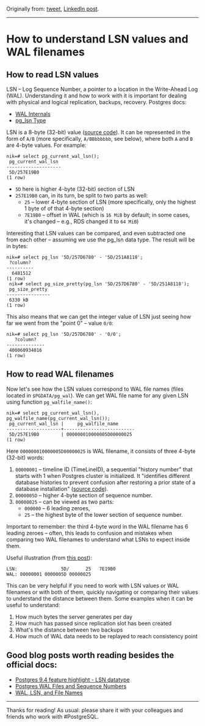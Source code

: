 Originally from: [tweet](https://twitter.com/samokhvalov/status/1709818510787162429), [LinkedIn post](...). 

---

# How to understand LSN values and WAL filenames
## How to read LSN values
LSN – Log Sequence Number, a pointer to a location in the Write-Ahead Log (WAL). Understanding it and how to work with it is important for dealing with physical and logical replication, backups, recovery. Postgres docs:
- [WAL Internals](https://postgresql.org/docs/current/wal-internals.html)
- [pg_lsn Type](https://postgresql.org/docs/current/datatype-pg-lsn.html)

LSN is a 8-byte (32-bit) value ([source code](https://gitlab.com/postgres/postgres/blob/4f2994647ff1e1209829a0085ca0c8d237dbbbb4/src/include/access/xlogdefs.h#L17)). It can be represented in the form of `A/B` (more specifically, `A/BBbbbbbb`, see below), where both `A` and `B` are 4-byte values. For example:
```
nik=# select pg_current_wal_lsn();
 pg_current_wal_lsn
--------------------
 5D/257E19B0
(1 row)
```

- `5D` here is higher 4-byte (32-bit) section of LSN
- `257E19B0` can, in its turn, be split to two parts as well:
    - `25` – lower 4-byte section of LSN (more specifically, only the highest 1 byte of of that 4-byte section)
    - `7E19B0` – offset in WAL (which is `16 MiB` by default; in some cases, it's changed – e.g., RDS changed it to `64 MiB`)

Interesting that LSN values can be compared, and even subtracted one from each other – assuming we use the pg_lsn data type. The result will be in bytes:
```
nik=# select pg_lsn '5D/257D6780' - '5D/251A8118';
 ?column?
----------
  6481512
(1 row)
 nik=# select pg_size_pretty(pg_lsn '5D/257D6780' - '5D/251A8118');
 pg_size_pretty
----------------
 6330 kB
(1 row)
```

This also means that we can get the integer value of LSN just seeing how far we went from the "point 0" – value `0/0`:
```
nik=# select pg_lsn '5D/257D6780' - '0/0';
   ?column?
--------------
 400060934016
(1 row)
```

## How to read WAL filenames
Now let's see how the LSN values correspond to WAL file names (files located in `$PGDATA/pg_wal`). We can get WAL file name for any given LSN using function `pg_walfile_name()`:
```
nik=# select pg_current_wal_lsn(), pg_walfile_name(pg_current_wal_lsn());
 pg_current_wal_lsn |     pg_walfile_name
--------------------+--------------------------
 5D/257E19B0        | 000000010000005D00000025
(1 row)
```

Here `000000010000005D00000025` is WAL filename, it consists of three 4-byte (32-bit) words:
1. `00000001` – timeline ID (TimeLineID), a sequential "history number" that starts with 1 when Postgres cluster is initialized. It "identifies different database histories to prevent confusion after restoring a prior state of a database installation" ([source code](https://gitlab.com/postgres/postgres/blob/4f2994647ff1e1209829a0085ca0c8d237dbbbb4/src/include/access/xlogdefs.h#L50)).
2. `0000005D` – higher 4-byte section of sequence number.
3. `00000025` – can be viewed as two parts:
    - `000000` – 6 leading zeroes,
    - `25` – the highest byte of the lower section of sequence number.

Important to remember: the third 4-byte word in the WAL filename has 6 leading zeroes – often, this leads to confusion and mistakes when comparing two WAL filenames to understand what LSNs to expect inside them.

Useful illustration (from [this post](https://fluca1978.github.io/2020/05/28/PostgreSQLWalNames)):
```
LSN:                5D/      25   7E19B0
WAL: 00000001 0000005D 00000025
```

This can be very helpful if you need to work with LSN values or WAL filenames or with both of them, quickly navigating or comparing their values to understand the distance between them. Some examples when it can be useful to understand:
1. How much bytes the server generates per day
2. How much has passed since replication slot has been created
3. What's the distance between two backups
4. How much of WAL data needs to be replayed to reach consistency point

## Good blog posts worth reading besides the official docs:
- [Postgres 9.4 feature highlight - LSN datatype](https://paquier.xyz/postgresql-2/postgres-9-4-feature-highlight-lsn-datatype/)
- [Postgres WAL Files and Sequence Numbers](https://crunchydata.com/blog/postgres-wal-files-and-sequuence-numbers)
- [WAL, LSN, and File Names](https://fluca1978.github.io/2020/05/28/PostgreSQLWalNames)

---

Thanks for reading! As usual: please share it with your colleagues and friends who work with #PostgreSQL.